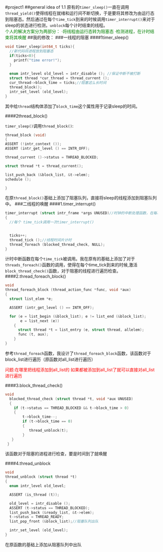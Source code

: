 <!--
 * @Author: CHB
 * @Date: 2021-10-21 10:52:11
 * @LastEditTime: 2021-10-21 13:23:33
 * @LastEditors: Please set LastEditors
 * @Description: In User Settings Edit
 * @FilePath: /pintos/projectRepot.md
-->
#project1
##general idea of 1.1
原有的`timer_sleep()`一直在调用`thread_yield()`使得线程在就绪和运行间不断切换，于是要将其修改为由运行态到阻塞态。然后通过在每个`time_tick`到来的时候调用`timer_interrupt()`来对于sleep的状态进行检测，`unblock`每个计时结束的线程。
</br>
<font color=GREEN>
个人的解决方案分为两部分：
·将线程由运行态转为阻塞态
·检测进程，在计时结束将其唤醒</font>
##我的修改：
###一线程的阻塞
####1timer_sleep()
```c++
void timer_sleep(int64_t ticks){
  //新代码将进程放到阻塞态  
  if(ticks<0){
    printf("time error!");
  }
  
  enum intr_level old_level = intr_disable (); //保证中断不被打断
  struct thread *cur_thread = thread_current ();
  cur_thread->block_time = ticks;//阻塞这么长时间
  thread_block();
  intr_set_level (old_level);
}
```
其中给`thread`结构体添加了`block_time`这个属性用于记录sleep的时间。



####2thread_block()

   `timer_sleep()`调用`thread_block()`:
   ```c++
   thread_block (void) 
{
  ASSERT (!intr_context ());
  ASSERT (intr_get_level () == INTR_OFF);

  thread_current ()->status = THREAD_BLOCKED;

  struct thread *t = thread_current();

  list_push_back (&block_list, &t->elem);
  schedule ();

}
   ```
在原`thread_block()`基础上添加了阻塞队列，直接将sleep的线程添加到阻塞队列中。
###二线程的唤醒
####1.timer_interrupt()
```c++
timer_interrupt (struct intr_frame *args UNUSED)//时钟的中断处理函数，在每次
{
  //每个 time_tick调用一次timer_interrupt()

  
  ticks++;
  thread_tick ();//线程时间片计时
  thread_foreach (blocked_thread_check, NULL);
}
```
计时中断函数在每个`time_tick`被调用。我在原有的基础上添加了对于`threads_foreach()`函数的调用，使得在每个time_tick到来的时候,激活`block_thread_check()`函数，对于阻塞的线程进行遍历检查。
####2.thread_foreach_block()
```c++
void
thread_foreach_block (thread_action_func *func, void *aux)
{
  struct list_elem *e;

  ASSERT (intr_get_level () == INTR_OFF);

  for (e = list_begin (&block_list); e != list_end (&block_list);
       e = list_next (e))
    {
      struct thread *t = list_entry (e, struct thread, allelem);
      func (t, aux);
    }
}
```
参考`thread_foreach`函数，我设计了`thread_foreach_block`函数，该函数对于block_list进行遍历（原函数对all_list进行遍历）

<font color=RED>问题:在哪里把线程添加到all_list的</font>
<font color=RED>如果都被添加到all_list了就可以直接对all_list进行遍历</font><br />


####3.block_thread_check()

```c++
void
  blocked_thread_check (struct thread *t, void *aux UNUSED)
  {
    if (t->status == THREAD_BLOCKED && t->block_time > 0)
    {
        t->block_time--;
        if (t->block_time == 0)
        {
           thread_unblock(t);
        }
   }
 }
```
该函数对于阻塞的进程进行检查，要是时间到了就唤醒

####4.thread_unblock
```c++
void
thread_unblock (struct thread *t) 
{
  enum intr_level old_level;

  ASSERT (is_thread (t));

  old_level = intr_disable ();
  ASSERT (t->status == THREAD_BLOCKED);
  list_push_back (&ready_list, &t->elem);
  t->status = THREAD_READY;
  list_pop_front (&block_list);//阻塞队列出队 

  intr_set_level (old_level);
}

```
在原函数的基础上添加从阻塞队列中出队
